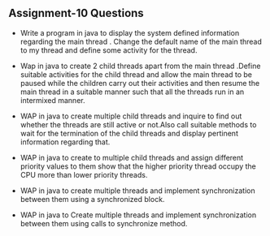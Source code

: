 ## Assignment-10 Questions

- Write a program in java to display the system defined information regarding the main thread . Change the default name of the main thread to my thread and define some activity for the thread.

- Wap in java to create 2 child threads apart from the main thread .Define suitable activities for the child thread and allow the main thread to be paused while the children carry out their activities and then resume the main thread in a suitable manner such that all the threads run in an intermixed manner.

- WAP in java to create multiple child threads and inquire to find out whether the threads are still active or not.Also call suitable methods to wait for the termination of the child threads and display pertinent information regarding that.

- WAP in java to create to multiple child threads and assign different priority values to them show that 
the higher priority thread occupy the CPU more than lower priority threads.

- WAP in java to create multiple threads and implement synchronization between them using a synchronized block.

- WAP in java to Create multiple threads and implement synchronization between them using calls to synchronize method.

